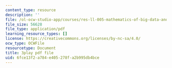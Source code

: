 ```yaml
---
content_type: resource
description: ''
file: /ol-ocw-studio-app/courses/res-ll-005-mathematics-of-big-data-and-machine-learning-january-iap-2020/6fce13f2a784e405278fa2b995db4bce_zkcj6JrhGy8.pdf
file_size: 56628
file_type: application/pdf
learning_resource_types: []
license: https://creativecommons.org/licenses/by-nc-sa/4.0/
ocw_type: OCWFile
resourcetype: Document
title: 3play pdf file
uid: 6fce13f2-a784-e405-278f-a2b995db4bce
---
```

